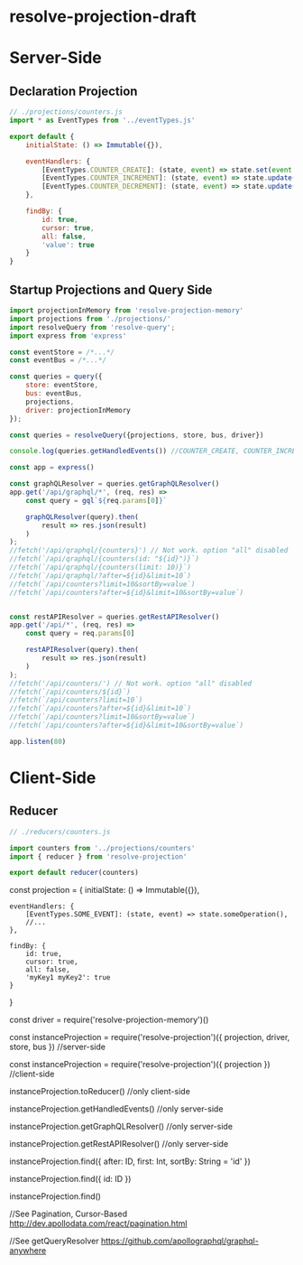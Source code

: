 # resolve-projection-draft

# Server-Side
## Declaration Projection
```js
// ./projections/counters.js
import * as EventTypes from '../eventTypes.js'

export default {
	initialState: () => Immutable({}),

	eventHandlers: {
		[EventTypes.COUNTER_CREATE]: (state, event) => state.set(event.aggregateId, {value: 0}),
		[EventTypes.COUNTER_INCREMENT]: (state, event) => state.update( event.aggregateId, (counter) => counter.set('value', count.value + 1) ),
		[EventTypes.COUNTER_DECREMENT]: (state, event) => state.update( event.aggregateId, (counter) => counter.set('value', count.value - 1) ),
	},

	findBy: {
		id: true,
		cursor: true,
		all: false,
		'value': true
	}
}
```

## Startup Projections and Query Side
```js
import projectionInMemory from 'resolve-projection-memory'
import projections from './projections/'
import resolveQuery from 'resolve-query';
import express from 'express'

const eventStore = /*...*/
const eventBus = /*...*/

const queries = query({
	store: eventStore,
	bus: eventBus,
	projections,
	driver: projectionInMemory
});

const queries = resolveQuery({projections, store, bus, driver})

console.log(queries.getHandledEvents()) //COUNTER_CREATE, COUNTER_INCREMENT, COUNTER_DECREMENT

const app = express()

const graphQLResolver = queries.getGraphQLResolver()
app.get('/api/graphql/*', (req, res) =>
	const query = gql`${req.params[0]}`

	graphQLResolver(query).then(
		result => res.json(result)
	)
);
//fetch('/api/qraphql/{counters}') // Not work. option "all" disabled 
//fetch(`/api/qraphql/{counters(id: "${id}")}`)
//fetch(`/api/qraphql/{counters(limit: 10)}`)
//fetch(`/api/qraphql/?after=${id}&limit=10`)
//fetch(`/api/counters?limit=10&sortBy=value`)
//fetch(`/api/counters?after=${id}&limit=10&sortBy=value`)


const restAPIResolver = queries.getRestAPIResolver()
app.get('/api/*', (req, res) =>
	const query = req.params[0]

	restAPIResolver(query).then(
		result => res.json(result)
	)
);
//fetch('/api/counters/') // Not work. option "all" disabled 
//fetch(`/api/counters/${id}`)
//fetch(`/api/counters?limit=10`)
//fetch(`/api/counters?after=${id}&limit=10`)
//fetch(`/api/counters?limit=10&sortBy=value`)
//fetch(`/api/counters?after=${id}&limit=10&sortBy=value`)

app.listen(80)
```

# Client-Side
## Reducer
```js
// ./reducers/counters.js

import counters from '../projections/counters'
import { reducer } from 'resolve-projection'

export default reducer(counters)

```





















const projection = {
	initialState: () => Immutable({}),

	eventHandlers: {
		[EventTypes.SOME_EVENT]: (state, event) => state.someOperation(),
		//...
	},

	findBy: {
		id: true,
		cursor: true,
		all: false,
		'myKey1 myKey2': true
	}
}



const driver =  require('resolve-projection-memory')()

const instanceProjection = require('resolve-projection')({ projection, driver, store, bus }) //server-side


const instanceProjection = require('resolve-projection')({ projection }) //client-side



instanceProjection.toReducer() //only client-side

instanceProjection.getHandledEvents() //only server-side

instanceProjection.getGraphQLResolver() //only server-side

instanceProjection.getRestAPIResolver() //only server-side

instanceProjection.find({ after: ID, first: Int, sortBy: String = 'id'  })

instanceProjection.find({ id: ID })

instanceProjection.find()


//See Pagination, Cursor-Based http://dev.apollodata.com/react/pagination.html

//See getQueryResolver
https://github.com/apollographql/graphql-anywhere
